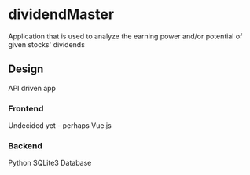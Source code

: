 # dividendMaster

Application that is used to analyze the earning power and/or potential of given stocks' dividends

## Design

API driven app

### Frontend

Undecided yet - perhaps Vue.js

### Backend

Python
SQLite3 Database


